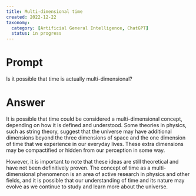 ```yaml
---
title: Multi-dimensional time
created: 2022-12-22
taxonomy:
  category: [Artificial General Intelligence, ChatGPT]
  status: in progress
---
```


# Prompt

Is it possible that time is actually multi-dimensional?

# Answer

It is possible that time could be considered a multi-dimensional concept, depending on how it is defined and understood. Some theories in physics, such as string theory, suggest that the universe may have additional dimensions beyond the three dimensions of space and the one dimension of time that we experience in our everyday lives. These extra dimensions may be compactified or hidden from our perception in some way.

However, it is important to note that these ideas are still theoretical and have not been definitively proven. The concept of time as a multi-dimensional phenomenon is an area of active research in physics and other fields, and it is possible that our understanding of time and its nature may evolve as we continue to study and learn more about the universe.
